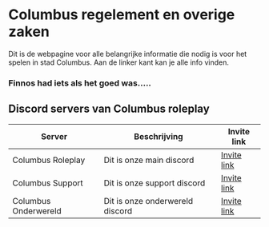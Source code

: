 # Columbus regelement en overige zaken

Dit is de webpagine voor alle belangrijke informatie die nodig is voor het spelen in stad Columbus. Aan de linker kant kan je alle info vinden.

### Finnos had iets als het goed was.....


## Discord servers van Columbus roleplay

| Server | Beschrijving | Invite link |
|---|---|---|
| Columbus Roleplay | Dit is onze main discord | [Invite link](https://discord.gg/sJNaP8PWdb) |
| Columbus Support | Dit is onze support discord | [Invite link](https://discord.gg/HhBEJHWfUH) |
| Columbus Onderwereld | Dit is onze onderwereld discord | [Invite link](https://discord.gg/CZ3BQ5mNzm)|
